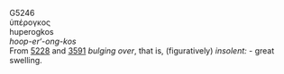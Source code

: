 <body>
  <p>G5246<br>  ὑπέρογκος  <br> huperogkos  <br><i>hoop-er‘-ong-kos </i><br>From <a href="g5228.htm">5228</a> and <a href="g3591.htm">3591</a>  <i>bulging</i> <i>over</i>, that is, (figuratively) <i>insolent:</i> - great swelling.<br></p>
 </body>